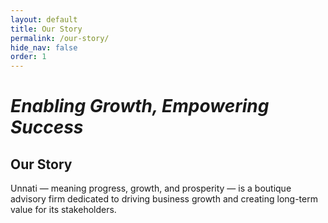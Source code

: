```yaml
---
layout: default
title: Our Story
permalink: /our-story/
hide_nav: false
order: 1
---
```


# _Enabling Growth, Empowering Success_

## Our Story
 


Unnati — meaning progress, growth, and prosperity — is a boutique advisory firm dedicated to driving business growth and creating long-term value for its stakeholders.



